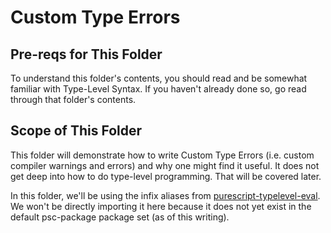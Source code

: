 # Custom Type Errors

## Pre-reqs for This Folder

To understand this folder's contents, you should read and be somewhat familiar with Type-Level Syntax. If you haven't already done so, go read through that folder's contents.

## Scope of This Folder

This folder will demonstrate how to write Custom Type Errors (i.e. custom compiler warnings and errors) and why one might find it useful. It does not get deep into how to do type-level programming. That will be covered later.

In this folder, we'll be using the infix aliases from  [purescript-typelevel-eval](https://pursuit.purescript.org/packages/purescript-typelevel-eval/0.2.0). We won't be directly importing it here because it does not yet exist in the default psc-package package set (as of this writing).
